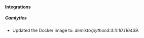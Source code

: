 
#### Integrations

##### Camlytics
- Updated the Docker image to: *demisto/python3:3.11.10.116439*.




